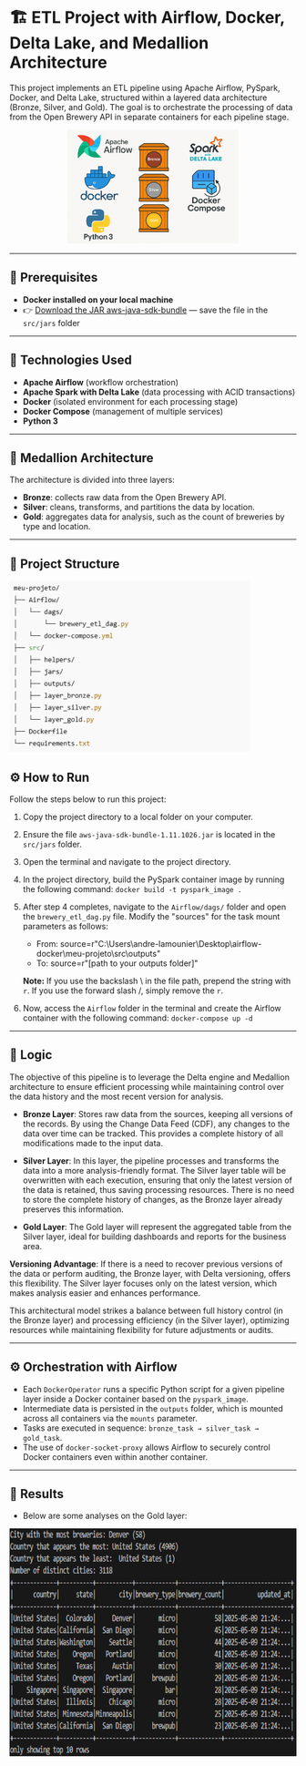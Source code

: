# 🏗️ ETL Project with Airflow, Docker, Delta Lake, and Medallion Architecture

This project implements an ETL pipeline using Apache Airflow, PySpark, Docker, and Delta Lake, structured within a layered data architecture (Bronze, Silver, and Gold). The goal is to orchestrate the processing of data from the Open Brewery API in separate containers for each pipeline stage.

<div align="center">
  <img src="/imgs_png/arquitetura_projeto.png" alt="python" height="200">
</div>

---

## 🔧 Prerequisites

- **Docker installed on your local machine**  
- 👉 [Download the JAR aws-java-sdk-bundle](https://repo1.maven.org/maven2/com/amazonaws/aws-java-sdk-bundle/1.11.1026/aws-java-sdk-bundle-1.11.1026.jar) — save the file in the `src/jars` folder

---

## 🔧 Technologies Used

- **Apache Airflow** (workflow orchestration)
- **Apache Spark with Delta Lake** (data processing with ACID transactions)
- **Docker** (isolated environment for each processing stage)
- **Docker Compose** (management of multiple services)
- **Python 3**

---

## 🧱 Medallion Architecture

The architecture is divided into three layers:

- **Bronze**: collects raw data from the Open Brewery API.
- **Silver**: cleans, transforms, and partitions the data by location.
- **Gold**: aggregates data for analysis, such as the count of breweries by type and location.

---

## 📁 Project Structure

<img src="/imgs_png/estrutura_projeto.png" alt="python" height="300" /> 

## ⚙️ How to Run

Follow the steps below to run this project:

1. Copy the project directory to a local folder on your computer.

2. Ensure the file `aws-java-sdk-bundle-1.11.1026.jar` is located in the `src/jars` folder.

3. Open the terminal and navigate to the project directory.

4. In the project directory, build the PySpark container image by running the following command: `docker build -t pyspark_image .`

5. After step 4 completes, navigate to the `Airflow/dags/` folder and open the `brewery_etl_dag.py` file. Modify the "sources" for the task mount parameters as follows:
    
    - From: source=r"C:\Users\andre-lamounier\Desktop\airflow-docker\meu-projeto\src\outputs"
    - To: source=r"[path to your outputs folder]"
    
    **Note:** If you use the backslash \ in the file path, prepend the string with `r`. If you use the forward slash /, simply remove the `r`.

6. Now, access the `Airflow` folder in the terminal and create the Airflow container with the following command: `docker-compose up -d`

---

## 🧠 Logic

The objective of this pipeline is to leverage the Delta engine and Medallion architecture to ensure efficient processing while maintaining control over the data history and the most recent version for analysis.

- **Bronze Layer**: Stores raw data from the sources, keeping all versions of the records. By using the Change Data Feed (CDF), any changes to the data over time can be tracked. This provides a complete history of all modifications made to the input data.

- **Silver Layer**: In this layer, the pipeline processes and transforms the data into a more analysis-friendly format. The Silver layer table will be overwritten with each execution, ensuring that only the latest version of the data is retained, thus saving processing resources. There is no need to store the complete history of changes, as the Bronze layer already preserves this information.

- **Gold Layer**: The Gold layer will represent the aggregated table from the Silver layer, ideal for building dashboards and reports for the business area.

**Versioning Advantage**: If there is a need to recover previous versions of the data or perform auditing, the Bronze layer, with Delta versioning, offers this flexibility. The Silver layer focuses only on the latest version, which makes analysis easier and enhances performance.

This architectural model strikes a balance between full history control (in the Bronze layer) and processing efficiency (in the Silver layer), optimizing resources while maintaining flexibility for future adjustments or audits.

---

## ⚙️ Orchestration with Airflow

- Each `DockerOperator` runs a specific Python script for a given pipeline layer inside a Docker container based on the `pyspark_image`.
- Intermediate data is persisted in the `outputs` folder, which is mounted across all containers via the `mounts` parameter.
- Tasks are executed in sequence: `bronze_task → silver_task → gold_task`.
- The use of `docker-socket-proxy` allows Airflow to securely control Docker containers even within another container.

---

## 📌 Results

- Below are some analyses on the Gold layer:

<img src="/imgs_png/resultados.png" alt="python" height="400" /> 